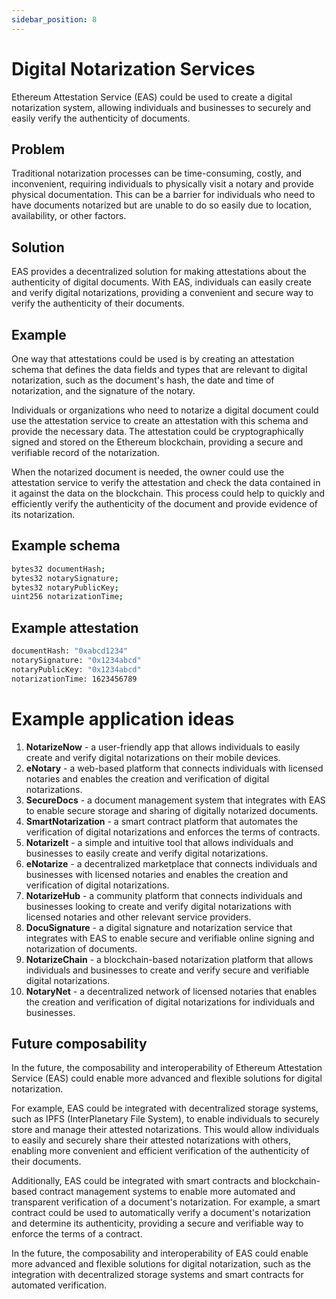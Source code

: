```yaml
---
sidebar_position: 8
---
```

# Digital Notarization Services 
Ethereum Attestation Service (EAS) could be used to create a digital notarization system, allowing individuals and businesses to securely and easily verify the authenticity of documents.

## Problem
Traditional notarization processes can be time-consuming, costly, and inconvenient, requiring individuals to physically visit a notary and provide physical documentation. This can be a barrier for individuals who need to have documents notarized but are unable to do so easily due to location, availability, or other factors.

## Solution
EAS provides a decentralized solution for making attestations about the authenticity of digital documents. With EAS, individuals can easily create and verify digital notarizations, providing a convenient and secure way to verify the authenticity of their documents.

## Example
One way that attestations could be used is by creating an attestation schema that defines the data fields and types that are relevant to digital notarization, such as the document's hash, the date and time of notarization, and the signature of the notary.

Individuals or organizations who need to notarize a digital document could use the attestation service to create an attestation with this schema and provide the necessary data. The attestation could be cryptographically signed and stored on the Ethereum blockchain, providing a secure and verifiable record of the notarization.

When the notarized document is needed, the owner could use the attestation service to verify the attestation and check the data contained in it against the data on the blockchain. This process could help to quickly and efficiently verify the authenticity of the document and provide evidence of its notarization.

## Example schema
``` bash
bytes32 documentHash;
bytes32 notarySignature;
bytes32 notaryPublicKey;
uint256 notarizationTime;
```

## Example attestation
```bash
documentHash: "0xabcd1234"
notarySignature: "0x1234abcd"
notaryPublicKey: "0x1234abcd"
notarizationTime: 1623456789
```

# Example application ideas
1. **NotarizeNow** - a user-friendly app that allows individuals to easily create and verify digital notarizations on their mobile devices.
2. **eNotary** - a web-based platform that connects individuals with licensed notaries and enables the creation and verification of digital notarizations.
3. **SecureDocs** - a document management system that integrates with EAS to enable secure storage and sharing of digitally notarized documents.
4. **SmartNotarization** - a smart contract platform that automates the verification of digital notarizations and enforces the terms of contracts.
5. **NotarizeIt** - a simple and intuitive tool that allows individuals and businesses to easily create and verify digital notarizations.
6. **eNotarize** - a decentralized marketplace that connects individuals and businesses with licensed notaries and enables the creation and verification of digital notarizations.
7. **NotarizeHub** - a community platform that connects individuals and businesses looking to create and verify digital notarizations with licensed notaries and other relevant service providers.
8. **DocuSignature** - a digital signature and notarization service that integrates with EAS to enable secure and verifiable online signing and notarization of documents.
9. **NotarizeChain** - a blockchain-based notarization platform that allows individuals and businesses to create and verify secure and verifiable digital notarizations.
10. **NotaryNet** - a decentralized network of licensed notaries that enables the creation and verification of digital notarizations for individuals and businesses.



## Future composability
In the future, the composability and interoperability of Ethereum Attestation Service (EAS) could enable more advanced and flexible solutions for digital notarization.

For example, EAS could be integrated with decentralized storage systems, such as IPFS (InterPlanetary File System), to enable individuals to securely store and manage their attested notarizations. This would allow individuals to easily and securely share their attested notarizations with others, enabling more convenient and efficient verification of the authenticity of their documents.

Additionally, EAS could be integrated with smart contracts and blockchain-based contract management systems to enable more automated and transparent verification of a document's notarization. For example, a smart contract could be used to automatically verify a document's notarization and determine its authenticity, providing a secure and verifiable way to enforce the terms of a contract.

In the future, the composability and interoperability of EAS could enable more advanced and flexible solutions for digital notarization, such as the integration with decentralized storage systems and smart contracts for automated verification.